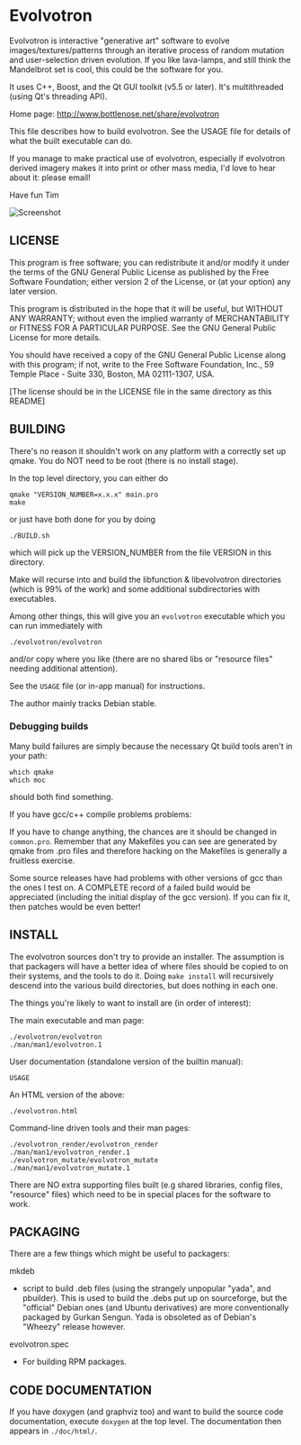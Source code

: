 Evolvotron
==========

Evolvotron is interactive "generative art" software to evolve
images/textures/patterns through an iterative process of random
mutation and user-selection driven evolution.  If you like lava-lamps,
and still think the Mandelbrot set is cool, this could be the software
for you.

It uses C++, Boost, and the Qt GUI toolkit (v5.5 or later).
It's multithreaded (using Qt's threading API).

Home page: http://www.bottlenose.net/share/evolvotron

This file describes how to build evolvotron.
See the USAGE file for details of what the built executable can do.

If you manage to make practical use of evolvotron, especially
if evolvotron derived imagery makes it into print or other
mass media, I'd love to hear about it: please email!

Have fun
Tim

![Screenshot](https://wickedsmoke.github.io/image/evolvotron.jpg)

LICENSE
-------
This program is free software; you can redistribute it and/or
modify it under the terms of the GNU General Public License
as published by the Free Software Foundation; either version 2
of the License, or (at your option) any later version.

This program is distributed in the hope that it will be useful,
but WITHOUT ANY WARRANTY; without even the implied warranty of
MERCHANTABILITY or FITNESS FOR A PARTICULAR PURPOSE.  See the
GNU General Public License for more details.

You should have received a copy of the GNU General Public License
along with this program; if not, write to the Free Software
Foundation, Inc., 59 Temple Place - Suite 330, Boston, MA  02111-1307, USA.

[The license should be in the LICENSE file in the same directory as this
README]

BUILDING
--------
There's no reason it shouldn't work on any platform with a correctly
set up qmake.  You do NOT need to be root (there is no install stage).

In the top level directory, you can either do

    qmake "VERSION_NUMBER=x.x.x" main.pro
    make

or just have both done for you by doing

    ./BUILD.sh

which will pick up the VERSION_NUMBER from the file VERSION in this directory.

Make will recurse into and build the libfunction & libevolvotron directories
(which is 99% of the work) and some additional subdirectories with 
executables.

Among other things, this will give you an `evolvotron`
executable which you can run immediately with

    ./evolvotron/evolvotron

and/or copy where you like (there are no shared libs or "resource files"
needing additional attention). 

See the `USAGE` file (or in-app manual) for instructions.

The author mainly tracks Debian stable.

### Debugging builds

Many build failures are simply because the necessary Qt build tools
aren't in your path:

    which qmake
    which moc

should both find something.

If you have gcc/c++ compile problems problems:

If you have to change anything, the chances are it should be changed in
`common.pro`.  Remember that any Makefiles you can see are generated
by qmake from .pro files and therefore hacking on the Makefiles is
generally a fruitless exercise.

Some source releases have had problems with other versions of gcc than
the ones I test on.  A COMPLETE record of a failed build would be
appreciated (including the initial display of the gcc version).
If you can fix it, then patches would be even better!


INSTALL
-------
The evolvotron sources don't try to provide an installer.
The assumption is that packagers will have a better idea of where
files should be copied to on their systems, and the tools to do it.
Doing `make install` will recursively descend into the various build
directories, but does nothing in each one.

The things you're likely to want to install are
(in order of interest):

The main executable and man page:

    ./evolvotron/evolvotron
    ./man/man1/evolvotron.1

User documentation (standalone version of the builtin manual):

    USAGE

An HTML version of the above:

    ./evolvotron.html

Command-line driven tools and their man pages:

    ./evolvotron_render/evolvotron_render
    ./man/man1/evolvotron_render.1
    ./evolvotron_mutate/evolvotron_mutate
    ./man/man1/evolvotron_mutate.1

There are NO extra supporting files built
(e.g shared libraries, config files, "resource" files)
which need to be in special places for the software to work.

PACKAGING
---------
There are a few things which might be useful to packagers:

mkdeb
 - script to build .deb files (using the strangely unpopular
"yada", and pbuilder).  This is used to build the .debs put
up on sourceforge, but the "official" Debian ones (and Ubuntu
derivatives) are more conventionally packaged by Gurkan Sengun. 
Yada is obsoleted as of Debian's "Wheezy" release however.

evolvotron.spec
 - For building RPM packages.

CODE DOCUMENTATION
------------------
If you have doxygen (and graphviz too) and want to build
the source code documentation, execute `doxygen` at the top level.
The documentation then appears in `./doc/html/`.
